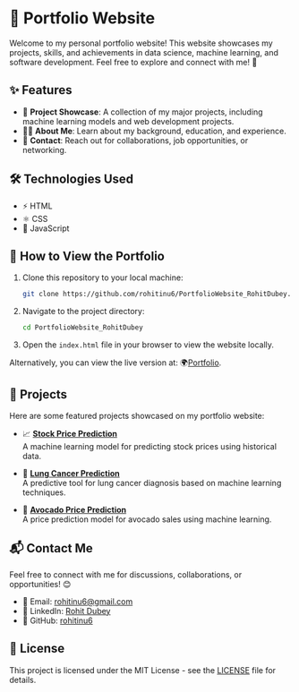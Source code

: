 # 🚀 Portfolio Website

Welcome to my personal portfolio website! This website showcases my projects, skills, and achievements in data science, machine learning, and software development. Feel free to explore and connect with me! 🌟

## ✨ Features
- 🎯 **Project Showcase**: A collection of my major projects, including machine learning models and web development projects.
- 👨‍💻 **About Me**: Learn about my background, education, and experience.
- 📩 **Contact**: Reach out for collaborations, job opportunities, or networking.

## 🛠️ Technologies Used
- ⚡ HTML
- ⚛️ CSS
- 🎨 JavaScript

## 📌 How to View the Portfolio
1. Clone this repository to your local machine:
    ```bash
    git clone https://github.com/rohitinu6/PortfolioWebsite_RohitDubey.git
    ```
2. Navigate to the project directory:
    ```bash
    cd PortfolioWebsite_RohitDubey
    ```
3. Open the `index.html` file in your browser to view the website locally.

Alternatively, you can view the live version at: 🌍[Portfolio](https://tinyurl.com/dubeyrohit).

## 📂 Projects
Here are some featured projects showcased on my portfolio website:

- 📈 **[Stock Price Prediction](https://github.com/rohitinu6/Stock-Price-Prediction)**  
  A machine learning model for predicting stock prices using historical data.

- 🏥 **[Lung Cancer Prediction](https://github.com/rohitinu6/Lung_Cancer_Prediction_Using_Machine_Learning)**  
  A predictive tool for lung cancer diagnosis based on machine learning techniques.

- 🥑 **[Avocado Price Prediction](https://github.com/rohitinu6/Avocado-Price-Prediction-using-Machine-Learning)**  
  A price prediction model for avocado sales using machine learning.

## 📬 Contact Me
Feel free to connect with me for discussions, collaborations, or opportunities! 😊

- 📧 Email: [rohitinu6@gmail.com](mailto:rohitinu6@gmail.com)
- 🔗 LinkedIn: [Rohit Dubey](https://www.linkedin.com/in/rohit-dubey-d/)
- 🐙 GitHub: [rohitinu6](https://github.com/rohitinu6)

## 📜 License
This project is licensed under the MIT License - see the [LICENSE](LICENSE) file for details.
